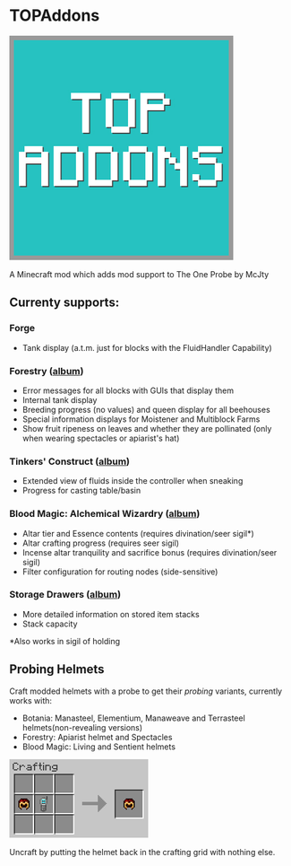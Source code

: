 # TOPAddons

![Logo](images/logo.jpg)

A Minecraft mod which adds mod support to The One Probe by McJty

## Currenty supports:

### Forge

- Tank display (a.t.m. just for blocks with the FluidHandler Capability)

### Forestry ([album](http://imgur.com/a/APS3S))

- Error messages for all blocks with GUIs that display them
- Internal tank display
- Breeding progress (no values) and queen display for all beehouses
- Special information displays for Moistener and Multiblock Farms
- Show fruit ripeness on leaves and whether they are pollinated (only when wearing spectacles or apiarist's hat)

### Tinkers' Construct ([album](http://imgur.com/a/F7LbA))

- Extended view of fluids inside the controller when sneaking
- Progress for casting table/basin

### Blood Magic: Alchemical Wizardry ([album](http://imgur.com/a/t9aNg))

- Altar tier and Essence contents (requires divination/seer sigil*)
- Altar crafting progress (requires seer sigil)
- Incense altar tranquility and sacrifice bonus (requires divination/seer sigil)
- Filter configuration for routing nodes (side-sensitive)

### Storage Drawers ([album](http://imgur.com/lXSgOm5))

- More detailed information on stored item stacks
- Stack capacity

*Also works in sigil of holding

## Probing Helmets
Craft modded helmets with a probe to get their *probing* variants, currently works with:

- Botania: Manasteel, Elementium, Manaweave and Terrasteel helmets(non-revealing versions)
- Forestry: Apiarist helmet and Spectacles
- Blood Magic: Living and Sentient helmets

![helmets](images/probing_helmets.gif)

Uncraft by putting the helmet back in the crafting grid with nothing else.
